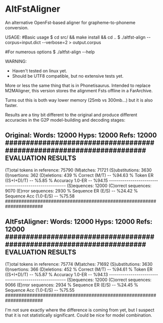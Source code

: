 AltFstAligner
=============

An alternative OpenFst-based aligner for grapheme-to-phoneme conversion.

USAGE:
#Basic usage
$ cd src/ && make install && cd ..
$ ./altfst-align --corpus=input.dict --verbose=2 > output.corpus

#For numerous options
$ ./altfst-align --help

WARNING:
 * Haven't tested on linux yet.
 * Should be UTF8 compatible, but no extensive tests yet.



More or less the same thing that is in Phonetisaurus.
Intended to replace M2MAligner, this version stores the alignment
Fsts offline in a FarArchive.

Turns out this is both way lower memory (25mb vs 300mb...) but 
it is also faster.

Results are a tiny bit different to the original and produce different
accuracies in the G2P model-building and decoding stages:

Original:
Words: 12000  Hyps: 12000 Refs: 12000
######################################################################
                          EVALUATION RESULTS
----------------------------------------------------------------------
(T)otal tokens in reference: 75790
(M)atches: 71721  (S)ubstitutions: 3630  (I)nsertions: 362  (D)eletions: 439
% Correct (M/T)           -- %94.63
% Token ER ((S+I+D)/T)    -- %5.85
% Accuracy 1.0-ER         -- %94.15
       --------------------------------------------------------
(S)equences: 12000  (C)orrect sequences: 9070  (E)rror sequences: 2930
% Sequence ER (E/S)       -- %24.42
% Sequence Acc (1.0-E/S)  -- %75.58
######################################################################

AltFstAligner:
Words: 12000  Hyps: 12000 Refs: 12000
######################################################################
                          EVALUATION RESULTS
----------------------------------------------------------------------
(T)otal tokens in reference: 75774
(M)atches: 71692  (S)ubstitutions: 3630  (I)nsertions: 366  (D)eletions: 452
% Correct (M/T)           -- %94.61
% Token ER ((S+I+D)/T)    -- %5.87
% Accuracy 1.0-ER         -- %94.13
       --------------------------------------------------------
(S)equences: 12000  (C)orrect sequences: 9066  (E)rror sequences: 2934
% Sequence ER (E/S)       -- %24.45
% Sequence Acc (1.0-E/S)  -- %75.55
######################################################################

I'm not sure exactly where the difference is coming from yet, but I suspect
that it is not statistically significant. Could be nice for model combination.

